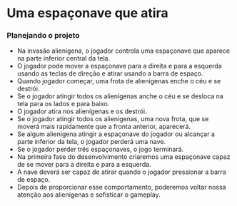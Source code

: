 #   Uma espaçonave que atira


### Planejando o projeto


-   Na invasão alienígena, o jogador controla uma espaçonave que aparece na parte inferior central da tela. 
-   O jogador pode mover a espaçonave para a direita e para a esquerda usando as teclas de direção e atirar usando a barra de espaço.
-   Quando jogador começar, uma frota de alienígenas enche o céu e se destrói.
-   Se o jogador atingir todos os alienígenas anche o céu e se desloca na tela para os lados e para baixo.
-   O jogador atira nos alienígenas e os destrói. 
-   Se o jogador atingir todos os alienígenas, uma nova frota, que se moverá mais rapidamente que a fronta anterior, aparecerá.
-   Se algum alienígena atingir a espaçonave do jogador ou alcançar a parte inferior da tela, o jogador perderá uma nave.
-   Se o jogador perder três espaçonaves, o jogo terminará.
-   Na primeira fase do desenvolvimento criaremos uma espaçonave capaz de se mover para a direita e para a esquerda.
-   A nave deverá ser capaz de atirar quando o jogador pressionar a barra de espaço.
-   Depois de proporcionar esse comportamento, poderemos voltar nossa atenção aos alienígenas e sofisticar o gameplay.